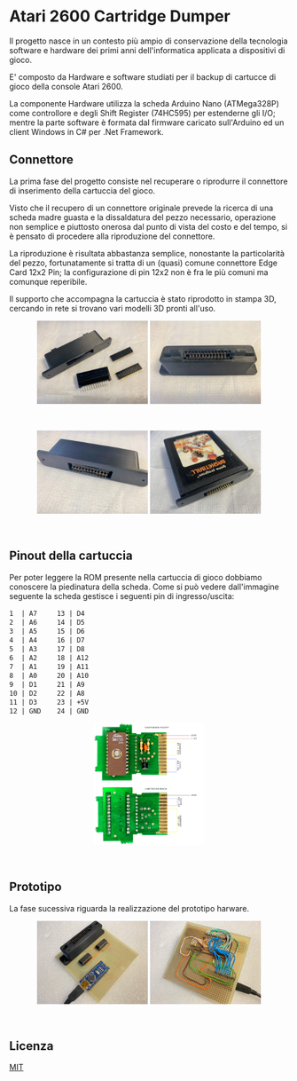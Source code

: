 ﻿# Atari 2600 Cartridge Dumper

Il progetto nasce in un contesto più ampio di conservazione della tecnologia software e hardware dei primi anni dell'informatica applicata a dispositivi di gioco.

E' composto da Hardware e software studiati per il backup di cartucce di gioco della console Atari 2600.

La componente Hardware utilizza la scheda Arduino Nano (ATMega328P) come controllore e degli Shift Register (74HC595) per estenderne gli I/O; mentre la parte software è formata dal firmware caricato sull'Arduino ed un client Windows in C# per .Net Framework.

## Connettore
La prima fase del progetto consiste nel recuperare o riprodurre il connettore di inserimento della cartuccia del gioco.

Visto che il recupero di un connettore originale prevede la ricerca di una scheda madre guasta e la dissaldatura del pezzo necessario, operazione non semplice e piuttosto onerosa dal punto di vista del costo e del tempo, si è pensato di procedere alla riproduzione del connettore.

La riproduzione è risultata abbastanza semplice, nonostante la particolarità del pezzo, fortunatamente si tratta di un (quasi) comune connettore Edge Card 12x2 Pin; la configurazione di pin 12x2 non è fra le più comuni ma comunque reperibile.

Il supporto che accompagna la cartuccia è stato riprodotto in stampa 3D, cercando in rete si trovano vari modelli 3D pronti all'uso.

<p align="center" width="100%">
	<img src="https://github.com/DrVector-000/A2600-Cartridge-Dumper/blob/main/Images/Connettore_1.JPG" alt="Connettore" width="200"/>
	<img src="https://github.com/DrVector-000/A2600-Cartridge-Dumper/blob/main/Images/Connettore_2.JPG" alt="Connettore" width="200"/>
</p>
<br/>
<p align="center" width="100%">
	<img src="https://github.com/DrVector-000/A2600-Cartridge-Dumper/blob/main/Images/Connettore_3.JPG" alt="Connettore" width="200"/>
	<img src="https://github.com/DrVector-000/A2600-Cartridge-Dumper/blob/main/Images/Connettore_4.JPG" alt="Connettore" width="200"/>
</p>
<br/>

## Pinout della cartuccia

Per poter leggere la ROM presente nella cartuccia di gioco dobbiamo conoscere la piedinatura della scheda. Come si può vedere dall'immagine seguente la scheda gestisce i seguenti pin di ingresso/uscita:

	1  | A7		13 | D4
	2  | A6		14 | D5
	3  | A5		15 | D6
	4  | A4		16 | D7
	5  | A3		17 | D8
	6  | A2		18 | A12
	7  | A1		19 | A11
	8  | A0		20 | A10
	9  | D1		21 | A9
	10 | D2		22 | A8
	11 | D3		23 | +5V 
	12 | GND	24 | GND

<p align="center" width="100%">
	<img src="https://github.com/DrVector-000/A2600-Cartridge-Dumper/blob/main/Images/A2600%20Cartridge%20Pinout.jpg" alt="Cartridge pinout" width="200"/>
</p>
<br/>

## Prototipo
La fase sucessiva riguarda la realizzazione del prototipo harware.

<p align="center" width="100%">
	<img src="https://github.com/DrVector-000/A2600-Cartridge-Dumper/blob/main/Images/Prototipo_4.JPG" alt="Connettore" width="200"/>
	<img src="https://github.com/DrVector-000/A2600-Cartridge-Dumper/blob/main/Images/Prototipo_5.JPG" alt="Connettore" width="200"/>
</p>
<br/>

## Licenza
[MIT](https://github.com/DrVector-000/A2600-Cartridge-Dumper/blob/main/LICENSE)
